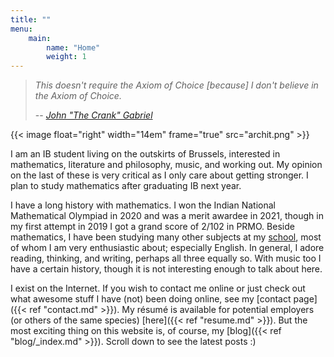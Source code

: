 ```yaml
---
title: ""
menu:
    main:
        name: "Home"
        weight: 1
---
```


> _This doesn't require the Axiom of Choice [because] I don't believe in the Axiom of Choice._
>
> -- [_John "The Crank" Gabriel_](https://scienceblogs.com/goodmath/2010/02/04/so-remember-back-in)

{{< image float="right" width="14em" frame="true" src="archit.png" >}}

I am an IB student living on the outskirts of Brussels, interested in
mathematics, literature and philosophy, music, and working out. My opinion on
the last of these is very critical as I only care about getting stronger. I
plan to study mathematics after graduating IB next year.

I have a long history with mathematics. I won the Indian National Mathematical
Olympiad in 2020 and was a merit awardee in 2021, though in my first attempt
in 2019 I got a grand score of 2/102 in PRMO. Beside mathematics, I have been
studying many other subjects at my [school](https://www.isbedu.be), most of whom 
I am very enthusiastic about; especially English. In general, I adore reading,
thinking, and writing, perhaps all three equally so. With music too I have a
certain history, though it is not interesting enough to talk about here.

I exist on the Internet. If you wish to contact me online or just check out
what awesome stuff I have (not) been doing online, see my
[contact page]({{< ref "contact.md" >}}). My résumé is available for potential
employers (or others of the same species) [here]({{< ref "resume.md" >}}).
But the most exciting thing on this website is, of course, my [blog]({{< ref
"blog/_index.md" >}}). Scroll down to see the latest posts :)
